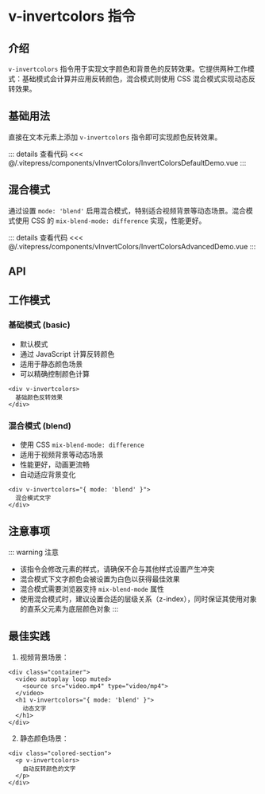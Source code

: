 # v-invertcolors 指令

## 介绍

`v-invertcolors` 指令用于实现文字颜色和背景色的反转效果。它提供两种工作模式：基础模式会计算并应用反转颜色，混合模式则使用 CSS 混合模式实现动态反转效果。

## 基础用法

直接在文本元素上添加 `v-invertcolors` 指令即可实现颜色反转效果。

<InvertColorsDefaultDemo />

::: details 查看代码
<<< @/.vitepress/components/vInvertColors/InvertColorsDefaultDemo.vue
:::

## 混合模式

通过设置 `mode: 'blend'` 启用混合模式，特别适合视频背景等动态场景。混合模式使用 CSS 的 `mix-blend-mode: difference` 实现，性能更好。

<InvertColorsAdvancedDemo />

::: details 查看代码
<<< @/.vitepress/components/vInvertColors/InvertColorsAdvancedDemo.vue
:::

## API

<ApiTable :data="data" />

## 工作模式

### 基础模式 (basic)
- 默认模式
- 通过 JavaScript 计算反转颜色
- 适用于静态颜色场景
- 可以精确控制颜色计算

```vue
<div v-invertcolors>
  基础颜色反转效果
</div>
```

### 混合模式 (blend)
- 使用 CSS `mix-blend-mode: difference`
- 适用于视频背景等动态场景
- 性能更好，动画更流畅
- 自动适应背景变化

```vue
<div v-invertcolors="{ mode: 'blend' }">
  混合模式文字
</div>
```

## 注意事项

::: warning 注意
- 该指令会修改元素的样式，请确保不会与其他样式设置产生冲突
- 混合模式下文字颜色会被设置为白色以获得最佳效果
- 混合模式需要浏览器支持 `mix-blend-mode` 属性
- 使用混合模式时，建议设置合适的层级关系（z-index），同时保证其使用对象的直系父元素为底层颜色对象
:::

## 最佳实践

1. 视频背景场景：
```vue
<div class="container">
  <video autoplay loop muted>
    <source src="video.mp4" type="video/mp4">
  </video>
  <h1 v-invertcolors="{ mode: 'blend' }">
    动态文字
  </h1>
</div>
```

2. 静态颜色场景：
```vue
<div class="colored-section">
  <p v-invertcolors>
    自动反转颜色的文字
  </p>
</div>
```

<script setup>
import InvertColorsDefaultDemo from "../.vitepress/components/vInvertColors/InvertColorsDefaultDemo.vue";
import InvertColorsAdvancedDemo from "../.vitepress/components/vInvertColors/InvertColorsAdvancedDemo.vue";
import ApiTable from "../.vitepress/components/ApiTable.vue";

const data = [
    {
        name: "mode",
        type: "'basic' | 'blend'",
        default: "'basic'",
        description: "反转模式：basic 为基础反转，blend 为混合模式",
        required: false
    }
]
</script>
